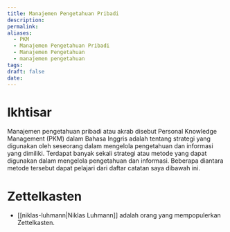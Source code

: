```yaml
---
title: Manajemen Pengetahuan Pribadi
description: 
permalink: 
aliases:
  - PKM
  - Manajemen Pengetahuan Pribadi
  - Manajemen Pengetahuan
  - manajemen pengetahuan
tags: 
draft: false
date:
---
```

# Ikhtisar
Manajemen pengetahuan pribadi atau akrab disebut Personal Knowledge Management (PKM) dalam Bahasa Inggris adalah tentang strategi yang digunakan oleh seseorang dalam mengelola pengetahuan dan informasi yang dimiliki. Terdapat banyak sekali strategi atau metode yang dapat digunakan dalam mengelola pengetahuan dan informasi. Beberapa diantara metode tersebut dapat pelajari dari daftar catatan saya dibawah ini. 

# Zettelkasten 
- [[niklas-luhmann|Niklas Luhmann]] adalah orang yang mempopulerkan Zettelkasten.